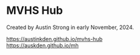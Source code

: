 # MVHS Hub
Created by Austin Strong in early November, 2024.  

https://austinkden.github.io/mvhs-hub  
https://auskden.github.io/mh
